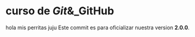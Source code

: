 # curso de _Git_&\_GitHub

hola mis perritas juju
Este commit es para oficializar nuestra version **2.0.0**.
